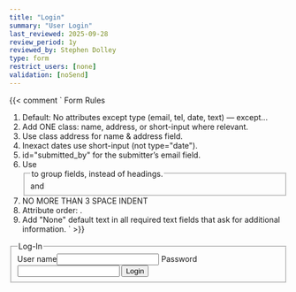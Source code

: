 ```yaml
---
title: "Login"
summary: "User Login"
last_reviewed: 2025-09-28
review_period: 1y
reviewed_by: Stephen Dolley
type: form
restrict_users: [none]
validation: [noSend]
---
```


{{< comment `
Form Rules
1. Default: No attributes except type (email, tel, date, text) — except...
2. Add ONE class: name, address, or short-input where relevant.
3. Use class address for name & address field.
4. Inexact dates use short-input (not type="date").
5. id="submitted_by" for the submitter’s email field.
6. Use <fieldset> and <legend> to group fields, instead of headings.
7. NO MORE THAN 3 SPACE INDENT
8. Attribute order: <required> <id> <class> <type> .
9. Add "None" default text in all required text fields that ask for additional information.
` >}}

<fieldset>
  <legend>Log-In</legend>
  <label>User name<input required class="name" type="text"></label>
  <label>Password<input required type="password" autocomplete="current-password"></label>
  <button type="button">Login</button>
  <button type="button" style="display:none;">Logout</button>
  <label style="display:none;>E-mail<input id="submitted_by" type="email" style="display:none;"></label>
  <button type="button" style="display:none;">Register</button>
  <button type="button" style="display:none;">Reset Password</button>
</fieldset>

<script type="module">
const form = document.querySelector("form[name='Login']");
const [loginBtn, logoutBtn, registerBtn, resetBtn] = form.querySelectorAll("button");

async function handleLogin() {
  const inputs = form.querySelectorAll("input");
  const userName = inputs[0].value.trim();
  const email = inputs[1].value.trim();
  const password = inputs[2].value;

  if (!userName || !email || !password) {
    alert("Please fill all required fields.");
    return;
  }

  try {
    const resp = await fetch("/.netlify/functions/verifyUser", {
      method: "POST",
      headers: { "Content-Type": "application/json" },
      body: JSON.stringify({ action: "getLogin_SessionToken", userName, password })
    });

    const data = await resp.json();

    if (data.status === "success") {
      localStorage.setItem("session_key", data.sessionKey);
      localStorage.setItem("user_role", data.role);
      alert("Login successful.");

      loginBtn.style.display = "none";
      logoutBtn.style.display = "inline-block";
      registerBtn.style.display = "none";
      resetBtn.style.display = "none";
    } else {
      alert("Login failed.");
      registerBtn.style.display = "inline-block";
      resetBtn.style.display = "inline-block";
    }
  } catch (err) {
    console.error(err);
    alert("Login failed. Check console for details.");
  }
}

function handleLogout() {
  localStorage.removeItem("session_key");
  localStorage.removeItem("user_role");

  loginBtn.style.display = "inline-block";
  logoutBtn.style.display = "none";
  registerBtn.style.display = "none";
  resetBtn.style.display = "none";

  alert("You have been logged out.");
}

loginBtn.addEventListener("click", handleLogin);
logoutBtn.addEventListener("click", handleLogout);
</script>

